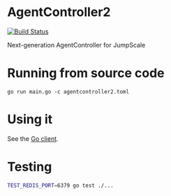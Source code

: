 # AgentController2 #
[![Build Status](https://travis-ci.org/Jumpscale/agentcontroller2.svg?branch=master)](https://travis-ci.org/Jumpscale/agentcontroller2)

Next-generation AgentController for JumpScale

# Running from source code #
```
go run main.go -c agentcontroller2.toml
```

# Using it #
See the [Go client](/client).

# Testing #
```bash
TEST_REDIS_PORT=6379 go test ./...
```
